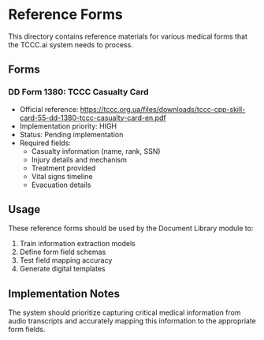 # Reference Forms

This directory contains reference materials for various medical forms that the TCCC.ai system needs to process.

## Forms

### DD Form 1380: TCCC Casualty Card

- Official reference: https://tccc.org.ua/files/downloads/tccc-cpp-skill-card-55-dd-1380-tccc-casualty-card-en.pdf
- Implementation priority: HIGH
- Status: Pending implementation
- Required fields:
  - Casualty information (name, rank, SSN)
  - Injury details and mechanism
  - Treatment provided
  - Vital signs timeline
  - Evacuation details

## Usage

These reference forms should be used by the Document Library module to:

1. Train information extraction models
2. Define form field schemas
3. Test field mapping accuracy
4. Generate digital templates

## Implementation Notes

The system should prioritize capturing critical medical information from audio transcripts and accurately mapping this information to the appropriate form fields.